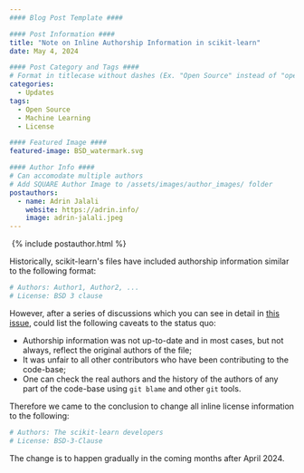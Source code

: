 ```yaml
---
#### Blog Post Template ####

#### Post Information ####
title: "Note on Inline Authorship Information in scikit-learn"
date: May 4, 2024

#### Post Category and Tags ####
# Format in titlecase without dashes (Ex. "Open Source" instead of "open-source")
categories:
  - Updates
tags:
  - Open Source
  - Machine Learning
  - License

#### Featured Image ####
featured-image: BSD_watermark.svg

#### Author Info ####
# Can accomodate multiple authors
# Add SQUARE Author Image to /assets/images/author_images/ folder
postauthors:
  - name: Adrin Jalali
    website: https://adrin.info/
    image: adrin-jalali.jpeg
---
```

<div>
  <img src="/assets/images/posts_images/{{ page.featured-image }}" alt="">
  {% include postauthor.html %}
</div>

Historically, scikit-learn's files have included authorship information similar
to the following format:

```python
# Authors: Author1, Author2, ...
# License: BSD 3 clause
```

However, after a series of discussions which you can see in detail in [this
issue]( https://github.com/scikit-learn/scikit-learn/pull/28799), could list
the following caveats to the status quo:

- Authorship information was not up-to-date and in most cases, but not always,
  reflect the original authors of the file;
- It was unfair to all other contributors who have been contributing to the
  code-base;
- One can check the real authors and the history of the authors of any part of
  the code-base using `git blame` and other `git` tools.

Therefore we came to the conclusion to change all inline license information to
the following:

```python
# Authors: The scikit-learn developers
# License: BSD-3-Clause
```

The change is to happen gradually in the coming months after April 2024.
